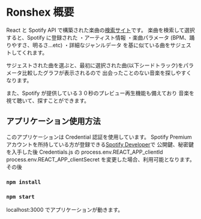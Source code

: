 # Ronshex 概要

React と Spotify API で構築された楽曲の[検索サイト](https://ronshex.com/)です。
楽曲を検索して選択すると、Spotify に登録された
・アーティスト情報
・楽曲パラメータ (BPM、踊りやすさ、明るさ...etc)
・詳細なジャンルデータ
を基に似ている曲をサジェストしてくれます。

サジェストされた曲を選ぶと、最初に選択された曲(以下シードトラック)をパラメータ比較したグラフが表示されるので
出会ったことのない音楽を探しやすくなります。

また、Spotify が提供している３０秒のプレビュー再生機能も備えており
音楽を視て聴いて、探すことができます。

##

## アプリケーション使用方法

このアプリケーションは Credential 認証を使用しています。
Spotify Premium アカウントを所持している方が登録できる[Spotify Developer](https://developer.spotify.com/)で
公開鍵、秘密鍵を入手した後 Credentials.js の
process.env.REACT_APP_clientId
process.env.REACT_APP_clientSecret
を変更した場合、利用可能となります。
その後

### `npm install`

### `npm start`

localhost:3000 でアプリケーションが動きます。
